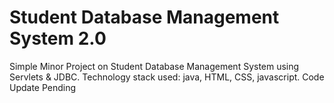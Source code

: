 # Student Database Management System 2.0
 Simple Minor Project on Student Database Management System using Servlets & JDBC. Technology stack used: java, HTML, CSS, javascript.
Code Update Pending